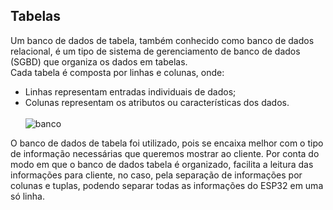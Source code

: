 ## Tabelas
Um banco de dados de tabela, também conhecido como banco de dados relacional, é um tipo de sistema de gerenciamento de banco de dados (SGBD) que organiza os dados em tabelas. 
<br>Cada tabela é composta por linhas e colunas, onde:<br>
  - Linhas representam entradas individuais de dados;
  - Colunas representam os atributos ou características dos dados.
<br><br>
![banco](https://github.com/user-attachments/assets/9c266ef8-3a72-46fb-802f-b38e1b57f8ca)

O banco de dados de tabela foi utilizado, pois se encaixa melhor com o tipo de informação necessárias que queremos mostrar ao cliente.
Por conta do modo em que o banco de dados tabela é organizado, facilita a leitura das informações para cliente, no caso, pela separação de informações por colunas e tuplas, podendo separar todas as informações do ESP32 em uma só linha.

